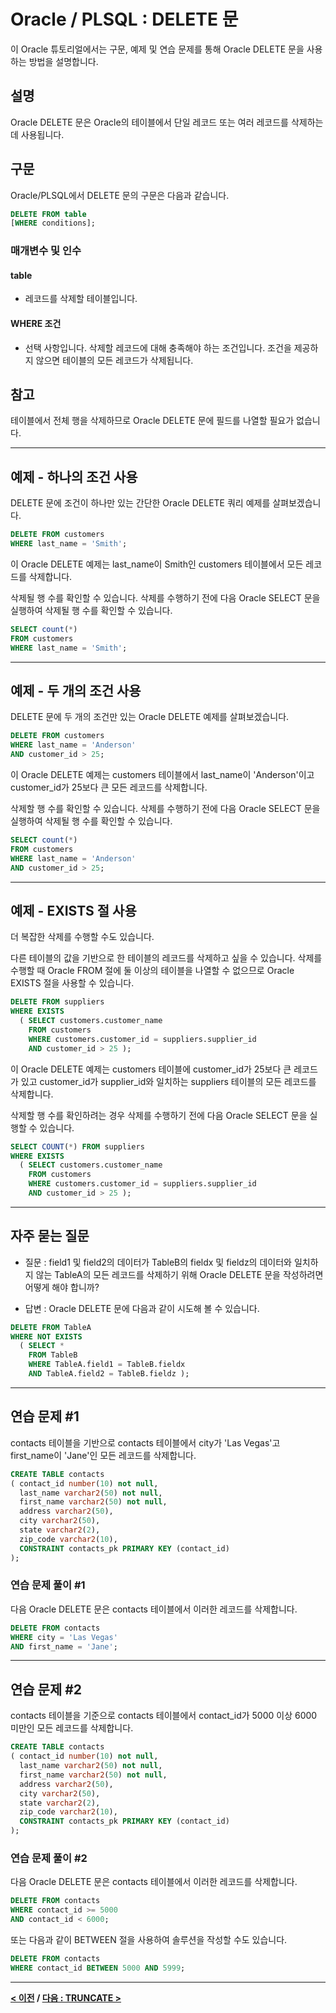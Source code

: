 # Oracle / PLSQL : DELETE 문

이 Oracle 튜토리얼에서는 구문, 예제 및 연습 문제를 통해 Oracle DELETE 문을 사용하는 방법을 설명합니다.

## 설명
Oracle DELETE 문은 Oracle의 테이블에서 단일 레코드 또는 여러 레코드를 삭제하는 데 사용됩니다.

## 구문
Oracle/PLSQL에서 DELETE 문의 구문은 다음과 같습니다.
```SQL
DELETE FROM table
[WHERE conditions];
```
### 매개변수 및 인수
#### **table**
- 레코드를 삭제할 테이블입니다.
#### **WHERE 조건**
- 선택 사항입니다. 삭제할 레코드에 대해 충족해야 하는 조건입니다. 조건을 제공하지 않으면 테이블의 모든 레코드가 삭제됩니다.

## 참고
테이블에서 전체 행을 삭제하므로 Oracle DELETE 문에 필드를 나열할 필요가 없습니다.

---
## 예제 - 하나의 조건 사용
DELETE 문에 조건이 하나만 있는 간단한 Oracle DELETE 쿼리 예제를 살펴보겠습니다.
```SQL
DELETE FROM customers
WHERE last_name = 'Smith';
```
이 Oracle DELETE 예제는 last_name이 Smith인 customers 테이블에서 모든 레코드를 삭제합니다.

삭제될 행 수를 확인할 수 있습니다. 삭제를 수행하기 전에 다음 Oracle SELECT 문을 실행하여 삭제될 행 수를 확인할 수 있습니다.
```SQL
SELECT count(*)
FROM customers
WHERE last_name = 'Smith';
```

---
## 예제 - 두 개의 조건 사용
DELETE 문에 두 개의 조건만 있는 Oracle DELETE 예제를 살펴보겠습니다.
```SQL
DELETE FROM customers
WHERE last_name = 'Anderson'
AND customer_id > 25;
```
이 Oracle DELETE 예제는 customers 테이블에서 last_name이 'Anderson'이고 customer_id가 25보다 큰 모든 레코드를 삭제합니다.

삭제할 행 수를 확인할 수 있습니다. 삭제를 수행하기 전에 다음 Oracle SELECT 문을 실행하여 삭제될 행 수를 확인할 수 있습니다.
```SQL
SELECT count(*)
FROM customers
WHERE last_name = 'Anderson'
AND customer_id > 25;
```

---
## 예제 - EXISTS 절 사용
더 복잡한 삭제를 수행할 수도 있습니다.

다른 테이블의 값을 기반으로 한 테이블의 레코드를 삭제하고 싶을 수 있습니다. 삭제를 수행할 때 Oracle FROM 절에 둘 이상의 테이블을 나열할 수 없으므로 Oracle EXISTS 절을 사용할 수 있습니다.
```SQL
DELETE FROM suppliers
WHERE EXISTS
  ( SELECT customers.customer_name
    FROM customers
    WHERE customers.customer_id = suppliers.supplier_id
    AND customer_id > 25 );
```
이 Oracle DELETE 예제는 customers 테이블에 customer_id가 25보다 큰 레코드가 있고 customer_id가 supplier_id와 일치하는 suppliers 테이블의 모든 레코드를 삭제합니다.

삭제할 행 수를 확인하려는 경우 삭제를 수행하기 전에 다음 Oracle SELECT 문을 실행할 수 있습니다.
```SQL
SELECT COUNT(*) FROM suppliers
WHERE EXISTS
  ( SELECT customers.customer_name
    FROM customers
    WHERE customers.customer_id = suppliers.supplier_id
    AND customer_id > 25 );
```

---
## 자주 묻는 질문
- 질문 : field1 및 field2의 데이터가 TableB의 fieldx 및 fieldz의 데이터와 일치하지 않는 TableA의 모든 레코드를 삭제하기 위해 Oracle DELETE 문을 작성하려면 어떻게 해야 합니까?

- 답변 : Oracle DELETE 문에 다음과 같이 시도해 볼 수 있습니다.
```SQL
DELETE FROM TableA
WHERE NOT EXISTS
  ( SELECT *
    FROM TableB
    WHERE TableA.field1 = TableB.fieldx
    AND TableA.field2 = TableB.fieldz );
```

---
## 연습 문제 #1
contacts 테이블을 기반으로 contacts 테이블에서 city가 'Las Vegas'고 first_name이 'Jane'인 모든 레코드를 삭제합니다.
```SQL
CREATE TABLE contacts
( contact_id number(10) not null,
  last_name varchar2(50) not null,
  first_name varchar2(50) not null,
  address varchar2(50),
  city varchar2(50),
  state varchar2(2),
  zip_code varchar2(10),
  CONSTRAINT contacts_pk PRIMARY KEY (contact_id)
);
```

### 연습 문제 풀이 #1
다음 Oracle DELETE 문은 contacts 테이블에서 이러한 레코드를 삭제합니다.
```SQL
DELETE FROM contacts
WHERE city = 'Las Vegas'
AND first_name = 'Jane';
```

---
## 연습 문제 #2
contacts 테이블을 기준으로 contacts 테이블에서 contact_id가 5000 이상 6000 미만인 모든 레코드를 삭제합니다.
```SQL
CREATE TABLE contacts
( contact_id number(10) not null,
  last_name varchar2(50) not null,
  first_name varchar2(50) not null,
  address varchar2(50),
  city varchar2(50),
  state varchar2(2),
  zip_code varchar2(10),
  CONSTRAINT contacts_pk PRIMARY KEY (contact_id)
);
```

### 연습 문제 풀이 #2
다음 Oracle DELETE 문은 contacts 테이블에서 이러한 레코드를 삭제합니다.
```SQL
DELETE FROM contacts
WHERE contact_id >= 5000
AND contact_id < 6000;
```
또는 다음과 같이 BETWEEN 절을 사용하여 솔루션을 작성할 수도 있습니다.
```SQL
DELETE FROM contacts
WHERE contact_id BETWEEN 5000 AND 5999;
```

---
**[< 이전](UPDATE.md) / [다음 : TRUNCATE >](TRUNCATE.md)**